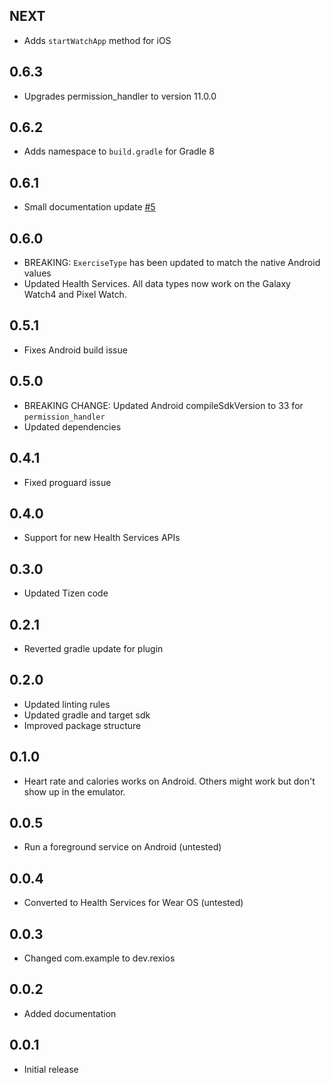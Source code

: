 ## NEXT
- Adds `startWatchApp` method for iOS

## 0.6.3
- Upgrades permission_handler to version 11.0.0

## 0.6.2
- Adds namespace to `build.gradle` for Gradle 8

## 0.6.1
- Small documentation update [#5](https://github.com/Rexios80/flutter_workout/pull/5)

## 0.6.0
- BREAKING: `ExerciseType` has been updated to match the native Android values
- Updated Health Services. All data types now work on the Galaxy Watch4 and Pixel Watch.

## 0.5.1
- Fixes Android build issue

## 0.5.0
- BREAKING CHANGE: Updated Android compileSdkVersion to 33 for `permission_handler`
- Updated dependencies

## 0.4.1
- Fixed proguard issue

## 0.4.0
- Support for new Health Services APIs

## 0.3.0
- Updated Tizen code

## 0.2.1
- Reverted gradle update for plugin

## 0.2.0
- Updated linting rules
- Updated gradle and target sdk
- Improved package structure

## 0.1.0
- Heart rate and calories works on Android. Others might work but don't show up in the emulator.

## 0.0.5
- Run a foreground service on Android (untested)

## 0.0.4
- Converted to Health Services for Wear OS (untested)

## 0.0.3
- Changed com.example to dev.rexios

## 0.0.2
- Added documentation

## 0.0.1
- Initial release